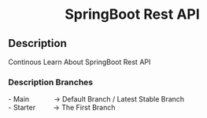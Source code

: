 <h1 align="center">
   SpringBoot Rest API
</h1>

<h2>
   Description
</h2>
Continous Learn About SpringBoot Rest API

<h3> Description Branches </h3>
- Main &emsp;&emsp;&emsp; -> Default Branch / Latest Stable Branch <br/>
- Starter &emsp;&emsp; -> The First Branch
